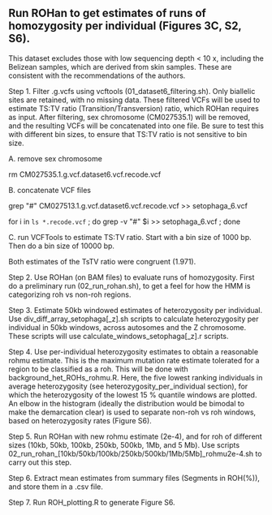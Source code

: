## Run ROHan to get estimates of runs of homozygosity per individual (Figures 3C, S2, S6).

This dataset excludes those with low sequencing depth < 10 x, including the Belizean samples, which are derived from skin samples. These are consistent with the recommendations of the authors. 

Step 1. Filter .g.vcfs using vcftools (01_dataset6_filtering.sh). Only biallelic sites are retained, with no missing data. These filtered VCFs will be used to estimate TS:TV ratio (Transition/Transversion) ratio, which ROHan requires as input. After filtering, sex chromosome (CM027535.1) will be removed, and the resulting VCFs will be concatenated into one file. Be sure to test this with different bin sizes, to ensure that TS:TV ratio is not sensitive to bin size. 

  A. remove sex chromosome

  rm CM027535.1.g.vcf.dataset6.vcf.recode.vcf

  B. concatenate VCF files

  grep "#" CM027513.1.g.vcf.dataset6.vcf.recode.vcf >> setophaga_6.vcf

  for i in `ls *.recode.vcf` ; do grep -v "#" $i >> setophaga_6.vcf ; done

  C. run VCFTools to estimate TS:TV ratio. Start with a bin size of 1000 bp. Then do a bin size of 10000 bp. 

  Both estimates of the TsTV ratio were congruent (1.971). 

Step 2. Use ROHan (on BAM files) to evaluate runs of homozygosity. First do a preliminary run (02_run_rohan.sh), to get a feel for how the HMM is categorizing roh vs non-roh regions. 

Step 3. Estimate 50kb windowed estimates of heterozygosity per individual. Use div_diff_array_setophaga[_z].sh scripts to calculate heterozygosity per individual in 50kb windows, across autosomes and the Z chromosome. These scripts will use calculate_windows_setophaga[_z].r scripts. 

Step 4. Use per-individual heterozygosity estimates to obtain a reasonable rohmu estimate. This is the maximum mutation rate estimate tolerated for a region to be classified as a roh. This will be done with background_het_ROHs_rohmu.R. Here, the five lowest ranking individuals in average heterozygosity (see heterozygosity_per_individual section), for which the heterozygosity of the lowest 15 % quantile windows are plotted. An elbow in the histogram (ideally the distribution would be bimodal to make the demarcation clear) is used to separate non-roh vs roh windows, based on heterozygosity rates (Figure S6). 

Step 5. Run ROHan with new rohmu estimate (2e-4), and for roh of different sizes (10kb, 50kb, 100kb, 250kb, 500kb, 1Mb, and 5 Mb). Use scripts 02_run_rohan_[10kb/50kb/100kb/250kb/500kb/1Mb/5Mb]_rohmu2e-4.sh to carry out this step. 

Step 6. Extract mean estimates from summary files (Segments in ROH(%)), and store them in a .csv file. 

Step 7. Run ROH_plotting.R to generate Figure S6. 
